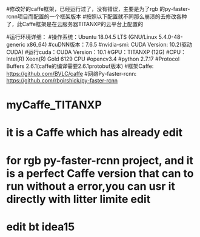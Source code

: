 #修改好的caffe框架，已经运行过了，没有错误，主要是为了rgb 的py-faster-rcnn项目而配置的一个框架版本
#按照以下配置就不同那么崩溃的去修改各种了，此Caffe框架是在云服务器TITANXP的云平台上配置的

#运行环境详细：
#操作系统：Ubuntu 18.04.5 LTS (GNU/Linux 5.4.0-48-generic x86_64)
#cuDNN版本：7.6.5
#nvidia-smi: CUDA Version: 10.2(驱动CUDA)
#运行cuda：CUDA Version：10.1
#GPU：TITANXP (12G)
#CPU：Intel(R) Xeon(R) Gold 6129 CPU
#opencv3.4
#python 2.7.17
#Protocol Buffers 2.6.1(caffe的编译需要2.6.1protobuf版本)
#框架Caffe: https://github.com/BVLC/caffe
#网络Py-faster-rcnn: https://github.com/rbgirshick/py-faster-rcnn


# myCaffe_TITANXP
# it is a Caffe which has already edit
# for rgb py-faster-rcnn project, and it is a perfect Caffe version that can to run without a error,you can usr it directly with litter limite edit
# edit bt idea15
